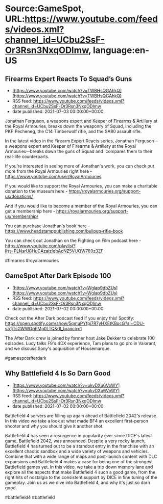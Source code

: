 # Source:GameSpot, URL:https://www.youtube.com/feeds/videos.xml?channel_id=UCbu2SsF-Or3Rsn3NxqODImw, language:en-US

## Firearms Expert Reacts To Squad’s Guns
 - [https://www.youtube.com/watch?v=TWBHsQGAhkQ](https://www.youtube.com/watch?v=TWBHsQGAhkQ)
 - RSS feed: https://www.youtube.com/feeds/videos.xml?channel_id=UCbu2SsF-Or3Rsn3NxqODImw
 - date published: 2021-07-03 00:00:00+00:00

Jonathan Ferguson, a weapons expert and Keeper of Firearms & Artillery at the Royal Armouries, breaks down the weaponry of Squad, including the PKP Pecheneg, the C14 Timberwolf rifle, and the SA80 assault rifle.

In the latest video in the Firearm Expert Reacts series, Jonathan Ferguson--a weapons expert and Keeper of Firearms & Artillery at the Royal Armouries--breaks down the guns of Squad and  compares them to their real-life counterparts.

If you're interested in seeing more of Jonathan's work, you can check out more from the Royal Armouries right here - https://www.youtube.com/user/RoyalArmouries

If you would like to support the Royal Armouries, you can make a charitable donation to the museum here - https://royalarmouries.org/support-us/donations/

And if you would like to become a member of the Royal Armouries, you can get a membership here - https://royalarmouries.org/support-us/membership/

You can purchase Jonathan's book here - https://www.headstamppublishing.com/bullpup-rifle-book

You can check out Jonathan on the Fighting on Film podcast here - https://www.youtube.com/playlist?list=PLNsrU8HuCAzaizIqbAcNZ5VUQW789z3ZF

#firearms #royalarmouries

## GameSpot After Dark Episode 100
 - [https://www.youtube.com/watch?v=WgIap9dbZUs](https://www.youtube.com/watch?v=WgIap9dbZUs)
 - RSS feed: https://www.youtube.com/feeds/videos.xml?channel_id=UCbu2SsF-Or3Rsn3NxqODImw
 - date published: 2021-07-02 00:00:00+00:00

Check out the After Dark podcast feed if you enjoy this!
Spotify: https://open.spotify.com/show/5qmuPYfpj7R7yHXEtKBocG?si=CDU-s51jTsGWWDqhMp0LTQ&dl_branch=1

The After Dark crew is joined by former host Jake Dekker to celebrate 100 episodes. Lucy talks F9's 4DX experience, Tam plans to go pro in Valorant, and we discuss Sony's acquisition of Housemarque.

#gamespotafterdark

## Why Battlefield 4 Is So Darn Good
 - [https://www.youtube.com/watch?v=ukvDXu6VoWY](https://www.youtube.com/watch?v=ukvDXu6VoWY)
 - RSS feed: https://www.youtube.com/feeds/videos.xml?channel_id=UCbu2SsF-Or3Rsn3NxqODImw
 - date published: 2021-07-02 00:00:00+00:00

Battlefield 4 servers are filling up again ahead of Battlefield 2042's release. In this video we take a look at what made BF4 an excellent first-person shooter and why you should give it another shot.

Battlefield 4 has seen a resurgence in popularity ever since DICE's latest game, Battlefield 2042, was announced. Despite a very rocky launch, Battlefield 4 has turned out to be a standout entry in the franchise with an excellent chaotic sandbox and a wide variety of weapons and vehicles. Combine that with a wide range of maps and post-launch content with DLC expansions and Battlefield 4 makes a case for being one of the strongest Battlefield games yet. In this video, we take a trip down memory lane and explore all the aspects that make Battlefield 4 such a good game, from the right hits of nostalgia to the consistent support by DICE in fine tuning of the gameplay. Join us as we dive into Battlefield 4, and why it's just so darn good.

#battlefield4 #battlefield

